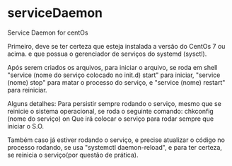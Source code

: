 # serviceDaemon
Service Daemon for centOs

Primeiro, deve se ter certeza que esteja instalada a versão do CentOs 7 ou acima. e que possua o gerenciador de serviços do systemd (sysctl).

Após serem criados os arquivos, para iniciar o arquivo, se roda em shell "service (nome do serviço colocado no init.d) start" para iniciar, "service (nome) stop" para matar o processo do serviço, e "service (nome) restart" para reiniciar.

Alguns detalhes:
Para persistir sempre rodando o serviço, mesmo que se reinicie o sistema operacional, se roda o seguinte comando:
  chkconfig (nome do serviço) on
Que irá colocar o serviço para rodar sempre que iniciar o S.O.

Também caso já estiver rodando o serviço, e precise atualizar o código no processo rodando, se usa "systemctl daemon-reload", e para ter certeza, se reinicia o serviço(por questão de prática).
